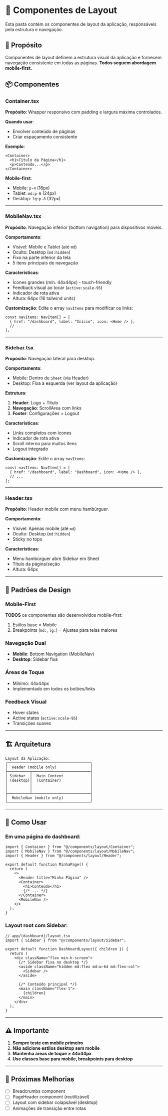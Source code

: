 # 📐 Componentes de Layout

Esta pasta contém os componentes de layout da aplicação, responsáveis pela estrutura e navegação.

## 🎯 Propósito

Componentes de layout definem a estrutura visual da aplicação e fornecem navegação consistente em todas as páginas. **Todos seguem abordagem mobile-first.**

## 📦 Componentes

### Container.tsx
**Propósito**: Wrapper responsivo com padding e largura máxima controlados.

**Quando usar**:
- Envolver conteúdo de páginas
- Criar espaçamento consistente

**Exemplo**:
```tsx
<Container>
  <h1>Título da Página</h1>
  <p>Conteúdo...</p>
</Container>
```

**Mobile-first**:
- Mobile: `p-4` (16px)
- Tablet: `md:p-6` (24px)
- Desktop: `lg:p-8` (32px)

---

### MobileNav.tsx
**Propósito**: Navegação inferior (bottom navigation) para dispositivos móveis.

**Comportamento**:
- Visível: Mobile e Tablet (até `md`)
- Oculto: Desktop (`md:hidden`)
- Fixo na parte inferior da tela
- 5 itens principais de navegação

**Características**:
- Ícones grandes (mín. 44x44px) - touch-friendly
- Feedback visual ao tocar (`active:scale-95`)
- Indicador de rota ativa
- Altura: 64px (16 tailwind units)

**Customização**:
Edite o array `navItems` para modificar os links:
```tsx
const navItems: NavItem[] = [
  { href: "/dashboard", label: "Início", icon: <Home /> },
  // ...
];
```

---

### Sidebar.tsx
**Propósito**: Navegação lateral para desktop.

**Comportamento**:
- Mobile: Dentro de `Sheet` (via Header)
- Desktop: Fixa à esquerda (ver layout da aplicação)

**Estrutura**:
1. **Header**: Logo + Título
2. **Navegação**: ScrollArea com links
3. **Footer**: Configurações + Logout

**Características**:
- Links completos com ícones
- Indicador de rota ativa
- Scroll interno para muitos itens
- Logout integrado

**Customização**:
Edite o array `navItems`:
```tsx
const navItems: NavItem[] = [
  { href: "/dashboard", label: "Dashboard", icon: <Home /> },
  // ...
];
```

---

### Header.tsx
**Propósito**: Header mobile com menu hambúrguer.

**Comportamento**:
- Visível: Apenas mobile (até `md`)
- Oculto: Desktop (`md:hidden`)
- Sticky no topo

**Características**:
- Menu hambúrguer abre Sidebar em Sheet
- Título da página/seção
- Altura: 64px

---

## 🎨 Padrões de Design

### Mobile-First
**TODOS** os componentes são desenvolvidos mobile-first:
1. Estilos base = Mobile
2. Breakpoints (`md:`, `lg:`) = Ajustes para telas maiores

### Navegação Dual
- **Mobile**: Bottom Navigation (MobileNav)
- **Desktop**: Sidebar fixa

### Áreas de Toque
- Mínimo: 44x44px
- Implementado em todos os botões/links

### Feedback Visual
- Hover states
- Active states (`active:scale-95`)
- Transições suaves

---

## 🏗️ Arquitetura

```
Layout da Aplicação:
┌─────────────────────────────────────┐
│  Header (mobile only)               │
├──────────┬──────────────────────────┤
│ Sidebar  │  Main Content            │
│ (desktop)│  (Container)             │
│          │                          │
│          │                          │
├──────────┴──────────────────────────┤
│  MobileNav (mobile only)            │
└─────────────────────────────────────┘
```

---

## 🔧 Como Usar

### Em uma página do dashboard:
```tsx
import { Container } from "@/components/layout/Container";
import { MobileNav } from "@/components/layout/MobileNav";
import { Header } from "@/components/layout/Header";

export default function MinhaPage() {
  return (
    <>
      <Header title="Minha Página" />
      <Container>
        <h1>Conteúdo</h1>
        {/* ... */}
      </Container>
      <MobileNav />
    </>
  );
}
```

### Layout root com Sidebar:
```tsx
// app/(dashboard)/layout.tsx
import { Sidebar } from "@/components/layout/Sidebar";

export default function DashboardLayout({ children }) {
  return (
    <div className="flex min-h-screen">
      {/* Sidebar fixa no desktop */}
      <aside className="hidden md:flex md:w-64 md:flex-col">
        <Sidebar />
      </aside>
      
      {/* Conteúdo principal */}
      <main className="flex-1">
        {children}
      </main>
    </div>
  );
}
```

---

## ⚠️ Importante

1. **Sempre teste em mobile primeiro**
2. **Não adicione estilos desktop sem mobile**
3. **Mantenha áreas de toque ≥ 44x44px**
4. **Use classes base para mobile, breakpoints para desktop**

---

## 🎯 Próximas Melhorias

- [ ] Breadcrumbs component
- [ ] PageHeader component (reutilizável)
- [ ] Layout com sidebar colapsável (desktop)
- [ ] Animações de transição entre rotas
